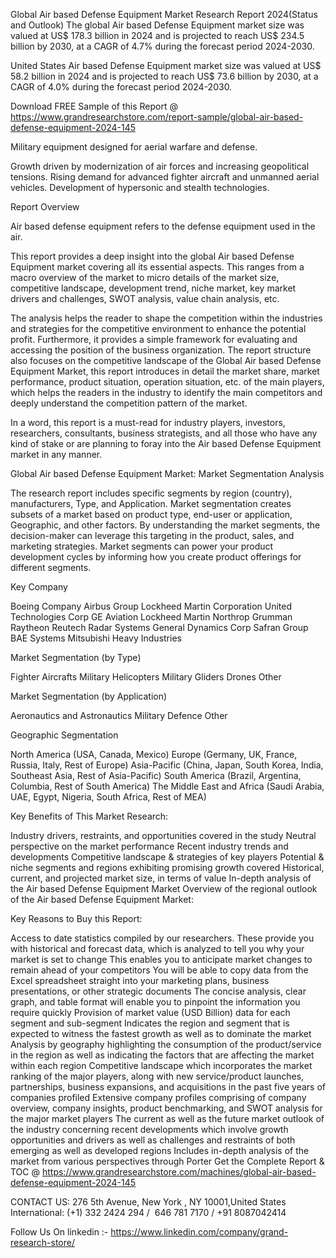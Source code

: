 Global Air based Defense Equipment Market Research Report 2024(Status and Outlook)
The global Air based Defense Equipment market size was valued at US$ 178.3 billion in 2024 and is projected to reach US$ 234.5 billion by 2030, at a CAGR of 4.7% during the forecast period 2024-2030.

United States Air based Defense Equipment market size was valued at US$ 58.2 billion in 2024 and is projected to reach US$ 73.6 billion by 2030, at a CAGR of 4.0% during the forecast period 2024-2030.

Download FREE Sample of this Report @ https://www.grandresearchstore.com/report-sample/global-air-based-defense-equipment-2024-145

Military equipment designed for aerial warfare and defense.

Growth driven by modernization of air forces and increasing geopolitical tensions. Rising demand for advanced fighter aircraft and unmanned aerial vehicles. Development of hypersonic and stealth technologies.

Report Overview

Air based defense equipment refers to the defense equipment used in the air.

This report provides a deep insight into the global Air based Defense Equipment market covering all its essential aspects. This ranges from a macro overview of the market to micro details of the market size, competitive landscape, development trend, niche market, key market drivers and challenges, SWOT analysis, value chain analysis, etc.

The analysis helps the reader to shape the competition within the industries and strategies for the competitive environment to enhance the potential profit. Furthermore, it provides a simple framework for evaluating and accessing the position of the business organization. The report structure also focuses on the competitive landscape of the Global Air based Defense Equipment Market, this report introduces in detail the market share, market performance, product situation, operation situation, etc. of the main players, which helps the readers in the industry to identify the main competitors and deeply understand the competition pattern of the market.

In a word, this report is a must-read for industry players, investors, researchers, consultants, business strategists, and all those who have any kind of stake or are planning to foray into the Air based Defense Equipment market in any manner.

Global Air based Defense Equipment Market: Market Segmentation Analysis

The research report includes specific segments by region (country), manufacturers, Type, and Application. Market segmentation creates subsets of a market based on product type, end-user or application, Geographic, and other factors. By understanding the market segments, the decision-maker can leverage this targeting in the product, sales, and marketing strategies. Market segments can power your product development cycles by informing how you create product offerings for different segments.

Key Company

Boeing Company
Airbus Group
Lockheed Martin Corporation
United Technologies Corp
GE Aviation
Lockheed Martin
Northrop Grumman
Raytheon
Reutech Radar Systems
General Dynamics Corp
Safran Group
BAE Systems
Mitsubishi Heavy Industries

Market Segmentation (by Type)

Fighter Aircrafts
Military Helicopters
Military Gliders
Drones
Other

Market Segmentation (by Application)

Aeronautics and Astronautics
Military
Defence
Other

Geographic Segmentation

North America (USA, Canada, Mexico)
Europe (Germany, UK, France, Russia, Italy, Rest of Europe)
Asia-Pacific (China, Japan, South Korea, India, Southeast Asia, Rest of Asia-Pacific)
South America (Brazil, Argentina, Columbia, Rest of South America)
The Middle East and Africa (Saudi Arabia, UAE, Egypt, Nigeria, South Africa, Rest of MEA)

Key Benefits of This Market Research:

Industry drivers, restraints, and opportunities covered in the study
Neutral perspective on the market performance
Recent industry trends and developments
Competitive landscape & strategies of key players
Potential & niche segments and regions exhibiting promising growth covered
Historical, current, and projected market size, in terms of value
In-depth analysis of the Air based Defense Equipment Market
Overview of the regional outlook of the Air based Defense Equipment Market:

Key Reasons to Buy this Report:

Access to date statistics compiled by our researchers. These provide you with historical and forecast data, which is analyzed to tell you why your market is set to change
This enables you to anticipate market changes to remain ahead of your competitors
You will be able to copy data from the Excel spreadsheet straight into your marketing plans, business presentations, or other strategic documents
The concise analysis, clear graph, and table format will enable you to pinpoint the information you require quickly
Provision of market value (USD Billion) data for each segment and sub-segment
Indicates the region and segment that is expected to witness the fastest growth as well as to dominate the market
Analysis by geography highlighting the consumption of the product/service in the region as well as indicating the factors that are affecting the market within each region
Competitive landscape which incorporates the market ranking of the major players, along with new service/product launches, partnerships, business expansions, and acquisitions in the past five years of companies profiled
Extensive company profiles comprising of company overview, company insights, product benchmarking, and SWOT analysis for the major market players
The current as well as the future market outlook of the industry concerning recent developments which involve growth opportunities and drivers as well as challenges and restraints of both emerging as well as developed regions
Includes in-depth analysis of the market from various perspectives through Porter
Get the Complete Report & TOC @ https://www.grandresearchstore.com/machines/global-air-based-defense-equipment-2024-145

CONTACT US:
276 5th Avenue, New York , NY 10001,United States
International: (+1) 332 2424 294 /  646 781 7170 / +91 8087042414

Follow Us On linkedin :- https://www.linkedin.com/company/grand-research-store/
